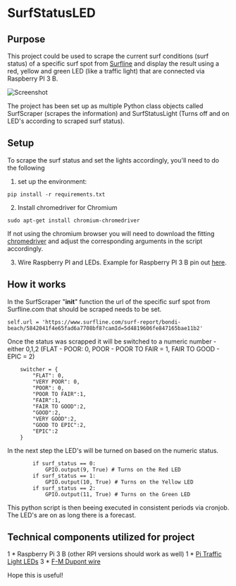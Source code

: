 # SurfStatusLED

## Purpose


This project could be used to scrape the current surf conditions (surf status) of a specific surf spot from [Surfline](https://www.surfline.com/) and display the result using a red, yellow and green LED (like a traffic light) that are connected via Raspberry PI 3 B.

![Screenshot](https://user-images.githubusercontent.com/87895941/155831384-48abbec6-0f75-4441-9064-f9ceadfe6eca.jpeg)

The project has been set up as multiple Python class objects called SurfScraper (scrapes the information) and SurfStatusLight (Turns off and on LED's according to scraped surf status).

## Setup

To scrape the surf status and set the lights accordingly, you'll need to do the following

1) set up the environment:

`pip install -r requirements.txt`

2) Install chromedriver for Chromium

`sudo apt-get install chromium-chromedriver`

If not using the chromium browser you will need to download the fitting [chromedriver](https://chromedriver.chromium.org/downloads) and adjust the corresponding arguments in the script accordingly.

3) Wire Raspberry PI and LEDs. Example for Raspberry PI 3 B pin out [here](https://www.etechnophiles.com/wp-content/uploads/2020/12/R-PI-pinout.jpg?ezimgfmt=rs%3Adevice%2Frscb40-1).

## How it works

In the SurfScraper "__init__" function the url of the specific surf spot from Surfline.com that should be scraped  needs to be set.

```
self.url = 'https://www.surfline.com/surf-report/bondi-beach/5842041f4e65fad6a7708bf8?camId=5d4819606fe847165bae11b2' 
```

Once the status was scrapped it will be switched to a numeric number - either 0,1,2 (FLAT - POOR: 0, POOR - POOR TO FAIR = 1, FAIR TO GOOD - EPIC = 2)

```
    switcher = {
        "FLAT": 0,
        "VERY POOR": 0,
        "POOR": 0,
        "POOR TO FAIR":1,
        "FAIR":1,
        "FAIR TO GOOD":2,
        "GOOD":2,
        "VERY GOOD":2,
        "GOOD TO EPIC":2,
        "EPIC":2
    }
```

In the next step the LED's will be turned on based on the numeric status.

```
        if surf_status == 0: 
            GPIO.output(9, True) # Turns on the Red LED
        if surf_status == 1:
            GPIO.output(10, True) # Turns on the Yellow LED
        if surf_status == 2:
            GPIO.output(11, True) # Turns on the Green LED
```

This python script is then beeing executed in consistent periods via cronjob. The LED's are on as long there is a forecast. 




## Technical components utilized for project

1 * Raspberry Pi 3 B (other RPI versions should work as well)
1 * [Pi Traffic Light LEDs](https://www.amazon.com/Pi-Traffic-Light-Raspberry-pack/dp/B00RIIGD30)
3 * [F-M Dupont wire](https://www.amazon.com/dp/B01EV70C78/ref=cm_sw_em_r_mt_dp_4YDD4VEGT1V00Z8MD2FH?_encoding=UTF8&psc=1)



Hope this is useful!
